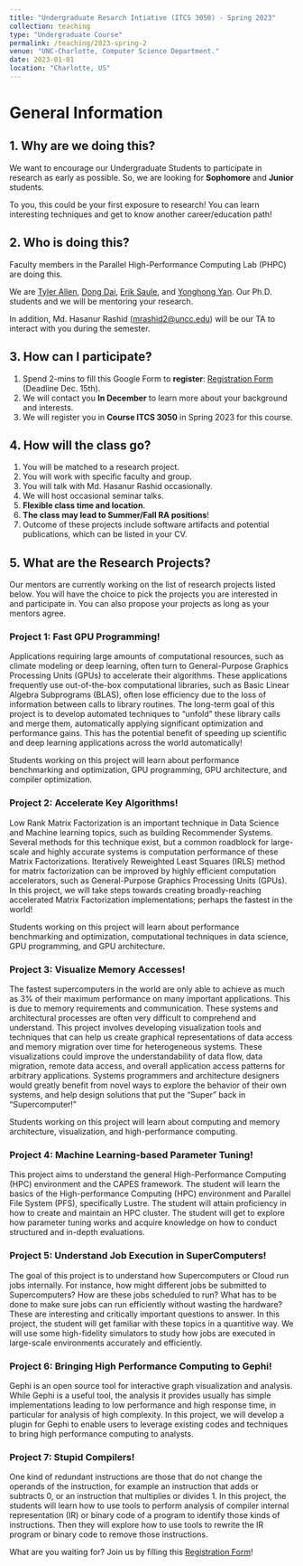 ```yaml
---
title: "Undergraduate Resarch Intiative (ITCS 3050) - Spring 2023"
collection: teaching
type: "Undergraduate Course"
permalink: /teaching/2023-spring-2
venue: "UNC-Charlotte, Computer Science Department."
date: 2023-01-01
location: "Charlotte, US"
---
```

# General Information

## 1. Why are we doing this?
We want to encourage our Undergraduate Students to participate in research as early as possible. So, we are looking for **Sophomore** and **Junior** students.

To you, this could be your first exposure to research! You can learn interesting techniques and get to know another career/education path!

## 2. Who is doing this?
Faculty members in the Parallel High-Performance Computing Lab (PHPC) are doing this. 

We are [Tyler Allen](https://webpages.charlotte.edu/~tallen93/), [Dong Dai](http://daidong.github.io), [Erik Saule](https://webpages.charlotte.edu/~esaule/public-website/welcome.html), and [Yonghong Yan](https://passlab.github.io/yanyh/). Our Ph.D. students and we will be mentoring your research. 

In addition, Md. Hasanur Rashid (mrashid2@uncc.edu) will be our TA to interact with you during the semester.

## 3. How can I participate?
1. Spend 2-mins to fill this Google Form to **register**: [Registration Form](https://forms.gle/RgGJBwAGFJfnPCFRA) (Deadline Dec. 15th).
2. We will contact you **In December** to learn more about your background and interests.
3. We will register you in **Course ITCS 3050** in Spring 2023 for this course.

## 4. How will the class go?
1. You will be matched to a research project.
2. You will work with specific faculty and group.
3. You will talk with Md. Hasanur Rashid occasionally.
4. We will host occasional seminar talks.
5. **Flexible class time and location**.
6. **The class may lead to Summer/Fall RA positions**!
7. Outcome of these projects include software artifacts and potential publications, which can be listed in your CV.

## 5. What are the Research Projects?
Our mentors are currently working on the list of research projects listed below. You will have the choice to pick the projects you are interested in and participate in. You can also propose your projects as long as your mentors agree. 

### Project 1: Fast GPU Programming!
Applications requiring large amounts of computational resources, such as climate modeling or deep learning, often turn to General-Purpose Graphics Processing Units (GPUs) to accelerate their algorithms. These applications frequently use out-of-the-box computational libraries, such as Basic Linear Algebra Subprograms (BLAS), often lose efficiency due to the loss of information between calls to library routines. The long-term goal of this project is to develop automated techniques to “unfold” these library calls and merge them, automatically applying significant optimization and performance gains. This has the potential benefit of speeding up scientific and deep learning applications across the world automatically!

Students working on this project will learn about performance benchmarking and optimization, GPU programming, GPU architecture, and compiler optimization. 

### Project 2: Accelerate Key Algorithms!
Low Rank Matrix Factorization is an important technique in Data Science and Machine learning topics, such as building Recommender Systems. Several methods for this technique exist, but a common roadblock for large-scale and highly accurate systems is computation performance of these Matrix Factorizations. Iteratively Reweighted Least Squares (IRLS) method for matrix factorization can be improved by highly efficient computation accelerators, such as General-Purpose Graphics Processing Units (GPUs). In this project, we will take steps towards creating broadly-reaching accelerated Matrix Factorization implementations; perhaps the fastest in the world!  

Students working on this project will learn about performance benchmarking and optimization, computational techniques in data science, GPU programming, and GPU architecture.

### Project 3: Visualize Memory Accesses!
The fastest supercomputers in the world are only able to achieve as much as 3% of their maximum performance on many important applications. This is due to memory requirements and communication. These systems and architectural processes are often very difficult to comprehend and understand. This project involves developing visualization tools and techniques that can help us create graphical representations of data access and memory migration over time for heterogeneous systems. These visualizations could improve the understandability of data flow, data migration, remote data access, and overall application access patterns for arbitrary applications. Systems programmers and architecture designers would greatly benefit from novel ways to explore the behavior of their own systems, and help design solutions that put the “Super” back in “Supercomputer!”

Students working on this project will learn about computing and memory architecture, visualization, and high-performance computing. 

### Project 4: Machine Learning-based Parameter Tuning!
This project aims to understand the general High-Performance Computing (HPC) environment and the CAPES framework. The student will learn the basics of the High-performance Computing (HPC) environment and Parallel File System (PFS), specifically Lustre. The student will attain proficiency in how to create and maintain an HPC cluster. The student will get to explore how parameter tuning works and acquire knowledge on how to conduct structured and in-depth evaluations.

### Project 5: Understand Job Execution in SuperComputers!
The goal of this project is to understand how Supercomputers or Cloud run jobs internally. For instance, how might different jobs be submitted to Supercomputers? How are these jobs scheduled to run? What has to be done to make sure jobs can run efficiently without wasting the hardware? These are interesting and critically important questions to answer. In this project, the student will get familiar with these topics in a quantitive way. We will use some high-fidelity simulators to study how jobs are executed in large-scale environments accurately and efficiently.


### Project 6: Bringing High Performance Computing to Gephi!
Gephi is an open source tool for interactive graph visualization and analysis. While Gephi is a useful tool, the analysis it provides usually has simple implementations leading to low performance and high response time, in particular for analysis of high complexity. In this project, we will develop a plugin for Gephi to enable users to leverage existing codes and techniques to bring high performance computing to analysts.


### Project 7: Stupid Compilers!
One kind of redundant instructions are those that do not change the operands of the instruction, for example an instruction that adds or subtracts 0, or an instruction that multiplies or divides 1. In this project, the students will learn how to use tools to perform analysis of compiler internal representation (IR) or binary code of a program to identify those kinds of instructions. Then they will explore how to use tools to rewrite the IR program or binary code to remove those instructions.


What are you waiting for? Join us by filling this [Registration Form](https://forms.gle/RgGJBwAGFJfnPCFRA)!

